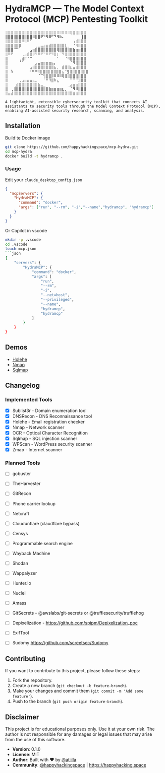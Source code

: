 # HydraΜCP — The Model Context Protocol (MCP) Pentesting Toolkit
```
⣿⣿⣿⣿⣿⣿⣿⣿⣿⣿⣿⣿⣿⣿⣿⣿⣿⣿⣿⠿⠿⠿⠿⠿⢿⣿⣿⣿⣿⣿
⣿⣿⣿⣿⣿⣿⣿⣿⣿⣿⠿⣿⣿⠟⠙⠻⠿⠋⠙⠻⠷⠄⠀⠀⠀⠀⠀⠀⢸⣿
⣿⣿⣿⣿⣿⣿⠿⢿⠿⠋⠀⠀⠀⠀⠀⠀⠀⠀⠀⠀⠀⠀⠀⠀⠀⢠⣾⣿⣿⣿
⣿⣿⣿⣿⣿⡿⠀⠀⠀⠀⠀⢀⣀⣤⣴⣶⣾⣿⣿⣿⣿⣿⣇⡀⠀⠈⠻⠿⣿⣿
⣿⣿⣿⠉⠉⠀⠀⠀⠀⣠⣶⣿⣿⣿⣿⣿⣿⣿⣿⢿⣿⣿⣿⣿⣿⣷⣶⣶⣿⣿
⣿⠿⠟⠀⠀⠀⢀⣠⣾⣿⡿⠻⠿⠟⠙⠿⠟⠻⣿⡆⠈⠻⣿⣿⣿⣿⣿⣿⣿⣿
⣿⠀⠀⠀⠀⢀⣾⠏⠈⠉⠀⠀⠀⠀⠀⠀⠀⠀⠀⠁⠀⠀⠈⠻⣿⣿⣿⣿⣿⣿
⣿⠀⠀⠀⠀⠈⠁⠀⠀⠀⠀⣠⣤⣶⣶⣶⣶⣦⡄⠀⠀⠀⠀⠀⠈⠻⣿⣿⣿⣿
⣿⠀⠀⠀⠀⠀⠀⠀⠀⣠⣾⣿⣿⣿⣿⣿⣿⣿⣦⡀⠀⣾⣿⣿⣆⣤⣾⣿⣿⣿
⣿⠀h⠀⠀⠀⠀⠀⠀⠘⠛⠛⠻⣿⣿⣿⣿⣿⣿⣿⣿⣦⠈⣻⣿⣿⣿⣿⣿⣿⣿
⣿⠀⠀⠀⠀⠀⠀⠀⠀⠀⠀⠀⠈⠉⢻⣿⣿⡿⠿⠿⠿⢿⣿⣿⣿⣿⣿⣿⣿⣿
⣿⠀⠀⠀⠀⢀⣠⣤⣤⣤⣄⣀⠀⠀⠈⠛⠹⣿⠷⣄⠀⠀⠀⠀⠉⠉⠉⣹⣿⣿
⣿⠀⠀⢀⣾⣿⣿⣿⣿⣿⣿⣿⣷⣤⣀⠀⠀⠀⠀⠀⠀⠀⠀⢀⣴⣶⣶⣿⣿⣿
⣿⠀⢀⣿⣿⣿⣿⣿⣿⣿⣿⣿⣿⣿⣿⣿⣷⣶⣶⣶⣶⣆⡀⠀⠈⠻⠿⣿⣿⣿
⣿⣤⣼⣿⣿⣿⣿⣿⣿⣿⣿⣿⣿⣿⣿⣿⣿⣿⣿⣿⣿⣿⣿⣿⣿⣶⣶⣿⣿⣿

A lightweight, extensible cybersecurity toolkit that connects AI assistants to security tools through the Model Context Protocol (MCP), enabling AI-assisted security research, scanning, and analysis.
```

## Installation

Build te Docker image
```bash
git clone https://github.com/happyhackingspace/mcp-hydra.git
cd mcp-hydra
docker build -t hydramcp .
```


### Usage

Edit your `claude_desktop_config.json`
```json
{
  "mcpServers": {
    "HydraMCP": {
      "command": "docker",
      "args": ["run", "--rm", "-i","--name","hydramcp", "hydramcp"]
    }
  }
}
```
Or Copilot in vscode
```bash
mkdir -p .vscode
cd .vscode
touch mcp.json
```json
{
    "servers": {
        "HydraMCP": {
            "command": "docker",
            "args": [
                "run",
                "--rm",
                "-i",
                "--net=host",
                "--privileged",
                "--name",
                "hydramcp",
                "hydramcp"
            ]
        }
    }
}
```

## Demos
- [Holehe]()
- [Nmap]()
- [Sqlmap]()



## Changelog
### Implemented Tools
- [x] Sublist3r - Domain enumeration tool
- [x] DNSRecon - DNS Reconnaissance tool
- [x] Holehe - Email registration checker
- [x] Nmap - Network scanner
- [x] OCR - Optical Character Recognition
- [x] Sqlmap - SQL injection scanner
- [x] WPScan - WordPress security scanner
- [x] Zmap - Internet scanner

### Planned Tools
- [ ] gobuster
- [ ] TheHarvester
- [ ] GitRecon
- [ ] Phone carrier lookup
- [ ] Netcraft
- [ ] Cloudunflare (claudflare bypass)
- [ ] Censys
- [ ] Programmable search engine
- [ ] Wayback Machine
- [ ] Shodan
- [ ] Wappalyzer
- [ ] Hunter.io
- [ ] Nuclei
- [ ] Amass
- [ ] GitSecrets - @awslabs/git-secrets or @trufflesecurity/trufflehog
- [ ] Depixelization - https://github.com/spipm/Depixelization_poc
- [ ] ExifTool 
- [ ] Sudomy https://github.com/screetsec/Sudomy


## Contributing
If you want to contribute to this project, please follow these steps:
1. Fork the repository.
2. Create a new branch (`git checkout -b feature-branch`).
3. Make your changes and commit them (`git commit -m 'Add some feature'`).
4. Push to the branch (`git push origin feature-branch`).

## Disclaimer
This project is for educational purposes only. Use it at your own risk. The author is not responsible for any damages or legal issues that may arise from the use of this software.

* **Version**: 0.1.0
* **License**: MIT
* **Author**: Built with ❤️ by [@atiilla](https://github.com/atiilla)
* **Community**: [@happyhackingspace](https://github.com/happyhackingspace) | https://happyhacking.space
